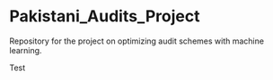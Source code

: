 # Pakistani_Audits_Project
Repository for the project on optimizing audit schemes with machine learning.

Test





